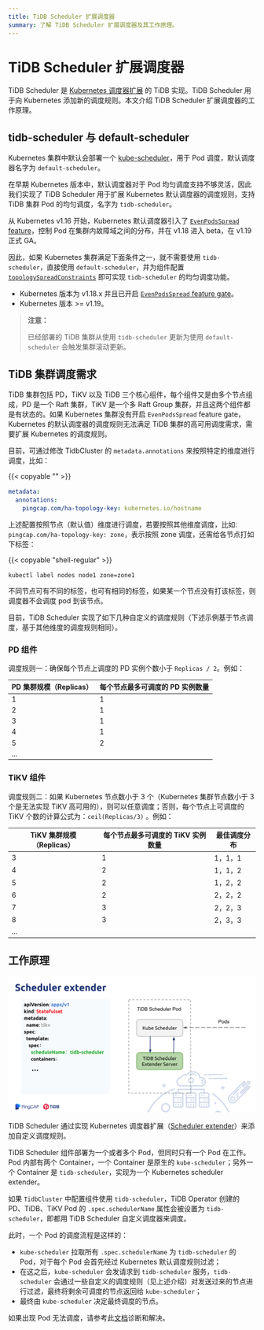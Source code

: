 ```yaml
---
title: TiDB Scheduler 扩展调度器
summary: 了解 TiDB Scheduler 扩展调度器及其工作原理。
---
```


# TiDB Scheduler 扩展调度器

TiDB Scheduler 是 [Kubernetes 调度器扩展](https://github.com/kubernetes/community/blob/master/contributors/design-proposals/scheduling/scheduler_extender.md) 的 TiDB 实现。TiDB Scheduler 用于向 Kubernetes 添加新的调度规则。本文介绍 TiDB Scheduler 扩展调度器的工作原理。

## tidb-scheduler 与 default-scheduler

Kubernetes 集群中默认会部署一个 [kube-scheduler](https://kubernetes.io/zh/docs/concepts/scheduling-eviction/kube-scheduler/)，用于 Pod 调度，默认调度器名字为 `default-scheduler`。

在早期 Kubernetes 版本中，默认调度器对于 Pod 均匀调度支持不够灵活，因此我们实现了 TiDB Scheduler 用于扩展 Kubernetes 默认调度器的调度规则，支持 TiDB 集群 Pod 的均匀调度，名字为 `tidb-scheduler`。

从 Kubernetes v1.16 开始，Kubernetes 默认调度器引入了 [`EvenPodsSpread` feature](https://kubernetes.io/docs/concepts/workloads/pods/pod-topology-spread-constraints/)，控制 Pod 在集群内故障域之间的分布，并在 v1.18 进入 beta，在 v1.19 正式 GA。

因此，如果 Kubernetes 集群满足下面条件之一，就不需要使用 `tidb-scheduler`，直接使用 `default-scheduler`，并为组件配置 [`topologySpreadConstraints`](configure-a-tidb-cluster.md#通过-topologyspreadconstraints-实现-pod-均匀分布) 即可实现 `tidb-scheduler` 的均匀调度功能。

- Kubernetes 版本为 v1.18.x 并且已开启 [`EvenPodsSpread` feature gate](https://kubernetes.io/docs/reference/command-line-tools-reference/feature-gates/)。
- Kubernetes 版本 >= v1.19。

> **注意：**
>
> 已经部署的 TiDB 集群从使用 `tidb-scheduler` 更新为使用 `default-scheduler` 会触发集群滚动更新。

## TiDB 集群调度需求

TiDB 集群包括 PD，TiKV 以及 TiDB 三个核心组件，每个组件又是由多个节点组成，PD 是一个 Raft 集群，TiKV 是一个多 Raft Group 集群，并且这两个组件都是有状态的。如果 Kubernetes 集群没有开启 `EvenPodsSpread` feature gate，Kubernetes 的默认调度器的调度规则无法满足 TiDB 集群的高可用调度需求，需要扩展 Kubernetes 的调度规则。

目前，可通过修改 TidbCluster 的 `metadata.annotations` 来按照特定的维度进行调度，比如：

{{< copyable "" >}}

```yaml
metadata:
  annotations:
    pingcap.com/ha-topology-key: kubernetes.io/hostname
```

上述配置按照节点（默认值）维度进行调度，若要按照其他维度调度，比如: `pingcap.com/ha-topology-key: zone`，表示按照 zone 调度，还需给各节点打如下标签：

{{< copyable "shell-regular" >}}

```shell
kubectl label nodes node1 zone=zone1
```

不同节点可有不同的标签，也可有相同的标签，如果某一个节点没有打该标签，则调度器不会调度 pod 到该节点。

目前，TiDB Scheduler 实现了如下几种自定义的调度规则（下述示例基于节点调度，基于其他维度的调度规则相同）。

### PD 组件

调度规则一：确保每个节点上调度的 PD 实例个数小于 `Replicas / 2`。例如：

| PD 集群规模（Replicas）  | 每个节点最多可调度的 PD 实例数量 |
| ------------- | ------------- |
| 1  | 1  |
| 2  | 1  |
| 3  | 1  |
| 4  | 1  |
| 5  | 2  |
| ...  |   |

### TiKV 组件

调度规则二：如果 Kubernetes 节点数小于 3 个（Kubernetes 集群节点数小于 3 个是无法实现 TiKV 高可用的），则可以任意调度；否则，每个节点上可调度的 TiKV 个数的计算公式为：`ceil(Replicas/3)` 。例如：

| TiKV 集群规模（Replicas）  | 每个节点最多可调度的 TiKV 实例数量 | 最佳调度分布 |
| ------------- | ------------- | ------------- |
| 3  | 1  | 1，1，1  |
| 4  | 2  | 1，1，2  |
| 5  | 2  | 1，2，2  |
| 6  | 2  | 2，2，2  |
| 7  | 3  | 2，2，3  |
| 8  | 3  | 2，3，3  |
| ...  |   |   |

## 工作原理

![TiDB Scheduler 工作原理](/media/tidb-scheduler-overview.png)

TiDB Scheduler 通过实现 Kubernetes 调度器扩展（[Scheduler extender](https://github.com/kubernetes/community/blob/master/contributors/design-proposals/scheduling/scheduler_extender.md)）来添加自定义调度规则。

TiDB Scheduler 组件部署为一个或者多个 Pod，但同时只有一个 Pod 在工作。Pod 内部有两个 Container，一个 Container 是原生的 `kube-scheduler`；另外一个 Container 是 `tidb-scheduler`，实现为一个 Kubernetes scheduler extender。

如果 `TidbCluster` 中配置组件使用 `tidb-scheduler`，TiDB Operator 创建的 PD、TiDB、TiKV Pod 的 `.spec.schedulerName` 属性会被设置为 `tidb-scheduler`，即都用 TiDB Scheduler 自定义调度器来调度。

此时，一个 Pod 的调度流程是这样的：

- `kube-scheduler` 拉取所有 `.spec.schedulerName` 为 `tidb-scheduler` 的 Pod，对于每个 Pod 会首先经过 Kubernetes 默认调度规则过滤；
- 在这之后，`kube-scheduler` 会发请求到 `tidb-scheduler` 服务，`tidb-scheduler` 会通过一些自定义的调度规则（见上述介绍）对发送过来的节点进行过滤，最终将剩余可调度的节点返回给 `kube-scheduler`；
- 最终由 `kube-scheduler` 决定最终调度的节点。

如果出现 Pod 无法调度，请参考此[文档](deploy-failures.md#pod-处于-pending-状态)诊断和解决。
